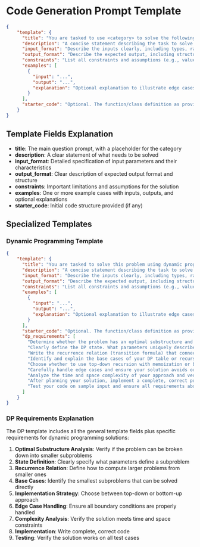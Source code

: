 # Code Generation Prompt Template

```json
{
    "template": {
      "title": "You are tasked to use <category> to solve the following question:",
      "description": "A concise statement describing the task to solve.",
      "input_format": "Describe the inputs clearly, including types, ranges, and edge case behavior.",
      "output_format": "Describe the expected output, including structure and format.",
      "constraints": "List all constraints and assumptions (e.g., value bounds, input size limits, special guarantees).",
      "examples": [
        {
          "input": "...",
          "output": "...",
          "explanation": "Optional explanation to illustrate edge cases or clarify behavior."
        }
      ],
      "starter_code": "Optional. The function/class definition as provided (e.g., on LeetCode)."
    }
}
```

## Template Fields Explanation

- **title**: The main question prompt, with a placeholder for the category
- **description**: A clear statement of what needs to be solved
- **input_format**: Detailed specification of input parameters and their characteristics
- **output_format**: Clear description of expected output format and structure
- **constraints**: Important limitations and assumptions for the solution
- **examples**: One or more example cases with inputs, outputs, and optional explanations
- **starter_code**: Initial code structure provided (if any)

## Specialized Templates

### Dynamic Programming Template

```json
{
    "template": {
      "title": "You are tasked to solve this problem using dynamic programming:",
      "description": "A concise statement describing the task to solve.",
      "input_format": "Describe the inputs clearly, including types, ranges, and edge case behavior.",
      "output_format": "Describe the expected output, including structure and format.",
      "constraints": "List all constraints and assumptions (e.g., value bounds, input size limits, special guarantees).",
      "examples": [
        {
          "input": "...",
          "output": "...",
          "explanation": "Optional explanation to illustrate edge cases or clarify behavior."
        }
      ],
      "starter_code": "Optional. The function/class definition as provided (e.g., on LeetCode).",
      "dp_requirements": [
        "Determine whether the problem has an optimal substructure and overlapping subproblems.",
        "Clearly define the DP state. What parameters uniquely describe a subproblem?",
        "Write the recurrence relation (transition formula) that connects larger problems to smaller ones.",
        "Identify and explain the base cases of your DP table or recursion.",
        "Choose whether to use top-down recursion with memoization or bottom-up tabulation.",
        "Carefully handle edge cases and ensure your solution avoids out-of-bound errors.",
        "Analyze the time and space complexity of your approach and verify it fits within the constraints.",
        "After planning your solution, implement a complete, correct program.",
        "Test your code on sample input and ensure all requirements above are met. If not, revise your solution accordingly."
      ]
    }
}
```

### DP Requirements Explanation

The DP template includes all the general template fields plus specific requirements for dynamic programming solutions:

1. **Optimal Substructure Analysis**: Verify if the problem can be broken down into smaller subproblems
2. **State Definition**: Clearly specify what parameters define a subproblem
3. **Recurrence Relation**: Define how to compute larger problems from smaller ones
4. **Base Cases**: Identify the smallest subproblems that can be solved directly
5. **Implementation Strategy**: Choose between top-down or bottom-up approach
6. **Edge Case Handling**: Ensure all boundary conditions are properly handled
7. **Complexity Analysis**: Verify the solution meets time and space constraints
8. **Implementation**: Write complete, correct code
9. **Testing**: Verify the solution works on all test cases
